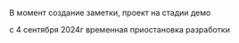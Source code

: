 В момент создание заметки, проект на стадии демо


с 4 сентября 2024г временная приостановка разработки
